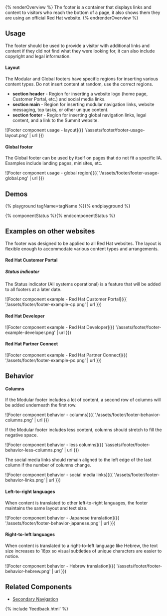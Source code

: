 {% renderOverview %}
The footer is a container that displays links and content to visitors who reach 
the bottom of a page, it also shows them they are using an official Red Hat 
website.
{% endrenderOverview %}

## Usage

The footer should be used to provide a visitor with additional links and content 
if they did not find what they were looking for, it can also include copyright 
and legal information.

#### Layout

The Modular and Global footers have specific regions for inserting various 
content types. Do not insert content at random, use the correct regions.

  
- **section header** - Region for inserting a website logo (home page, Customer 
  Portal, etc.) and social media links.
- **section main** - Region for inserting modular navigation links, website 
  messaging, top tasks, or other unique content.
- **section footer** - Region for inserting global navigation links, legal 
  content, and a link to the Summit website.

![Footer component usage - layout]({{ '/assets/footer/footer-usage-layout.png' | url }})

#### Global footer

The Global footer can be used by itself on pages that do not fit a specific 
IA. Examples include landing pages, minisites, etc.

![Footer component usage - global region]({{ '/assets/footer/footer-usage-global.png' | url }})

## Demos

{% playground tagName=tagName %}{% endplayground %}

{% componentStatus %}{% endcomponentStatus %}

## Examples on other websites

The footer was designed to be applied to all Red Hat websites. The layout is 
flexible enough to accommodate various content types and arrangements.

#### Red Hat Customer Portal

<rh-alert state="info">

<h5 slot="header">Status indicator</h5>

The Status indicator (All systems operational) is a feature that will be added to all footers at a later date.

</rh-alert>

![Footer component example - Red Hat Customer Portal]({{ '/assets/footer/footer-example-cp.png' | url }})

#### Red Hat Developer

![Footer component example - Red Hat Developer]({{ '/assets/footer/footer-example-developer.png' | url }})

#### Red Hat Partner Connect

![Footer component example - Red Hat Partner Connect]({{ '/assets/footer/footer-example-pc.png' | url }})

## Behavior

#### Columns

If the Modular footer includes a lot of content, a second row of columns will 
be added underneath the first row.

![Footer component behavior - columns]({{ '/assets/footer/footer-behavior-columns.png' | url }})

If the Modular footer includes less content, columns should stretch to fill 
the negative space.

![Footer component behavior - less columns]({{ '/assets/footer/footer-behavior-less-columns.png' | url }})

The social media links should remain aligned to the left edge of the last 
column if the number of columns change.

![Footer component behavior - social media links]({{ '/assets/footer/footer-behavior-links.png' | url }})

#### Left-to-right languages

When content is translated to other left-to-right languages, the footer 
maintains the same layout and text size.

![Footer component behavior - Japanese translation]({{ '/assets/footer/footer-behavior-japanese.png' | url }}) 

#### Right-to-left languages

When content is translated to a right-to-left language like Hebrew, the text 
size increases to 16px so visual subtleties of unique characters are easier to 
notice.

![Footer component behavior - Hebrew translation]({{ 
'/assets/footer/footer-behavior-hebrew.png' | url }})

<section class="component-footer">
  
## Related Components

- [Secondary Navigation](../secondary-nav)

{% include 'feedback.html' %}

</section>

